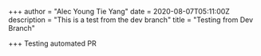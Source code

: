 +++
author = "Alec Young Tie Yang"
date = 2020-08-07T05:11:00Z
description = "This is a test from the dev branch"
title = "Testing from Dev Branch"

+++
Testing automated PR